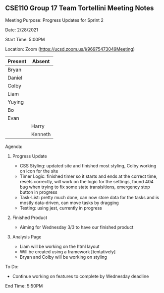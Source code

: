 ## CSE110 Group 17 Team Tortellini Meeting Notes

Meeting Purpose: Progress Updates for Sprint 2

Date: 2/28/2021

Start Time: 5:00PM

Location: Zoom (https://ucsd.zoom.us/j/96975473049Meeting)

|  Present |  Absent  |
| -------- | -------- |
|  Bryan   |          |
|  Daniel  |          |         
|  Colby   |          |         
|  Liam    |          |         
|  Yuying  |          |         
|  Bo      |          |         
|  Evan    |          |         
|          |  Harry   |         
|          |  Kenneth |         

Agenda:
1. Progress Update
   * CSS Styling: updated site and finished most styling, Colby working on icon for the site
   * Timer Logic: finished timer so it starts and ends at the correct time, resets correctly, will work on the logic for the settings, found 404 bug when trying to fix some state transisitions, emergency stop button in progress
   * Task-List: pretty much done, can now store data for the tasks and is mostly data-driven, can move tasks by dragging
   * Testing: using jest, currently in progress
  
2. Finished Product
   * Aiming for Wednesday 3/3 to have our finished product 

3. Analysis Page
   * Liam will be working on the html layout 
   * Will be created using a framework [tentatively]
   * Bryan and Colby will be working on styling 
  
To Do:
* Continue working on features to complete by Wednesday deadline

End Time: 5:50PM